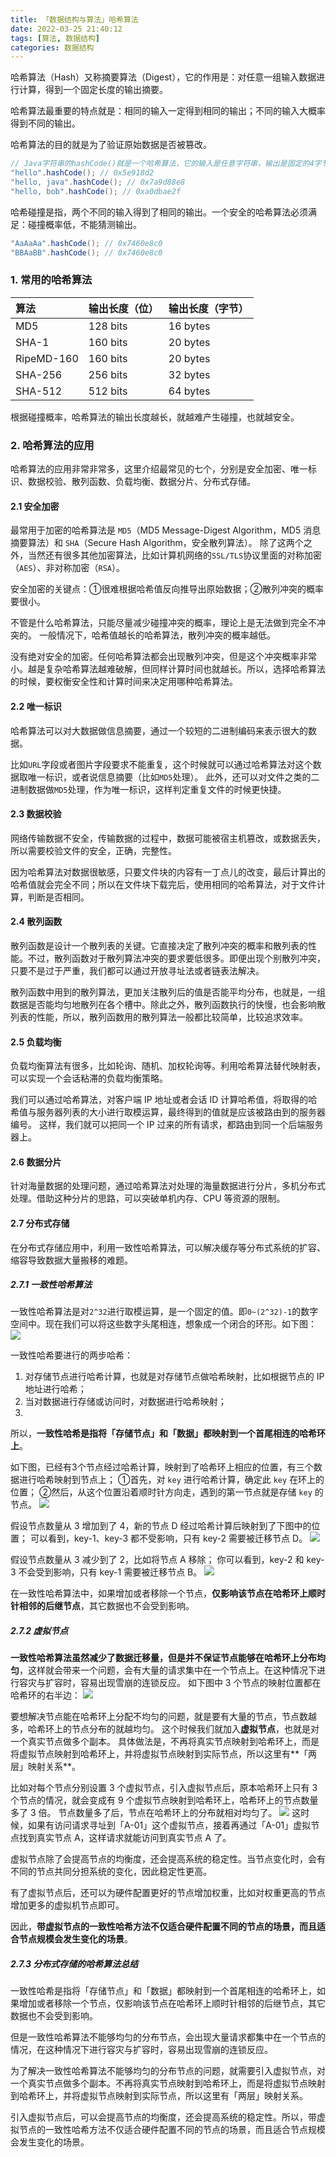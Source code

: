 ```yaml
---
title: 「数据结构与算法」哈希算法
date: 2022-03-25 21:40:12
tags: [算法, 数据结构]
categories: 数据结构
---
```


哈希算法（Hash）又称摘要算法（Digest），它的作用是：对任意一组输入数据进行计算，得到一个固定长度的输出摘要。

哈希算法最重要的特点就是：相同的输入一定得到相同的输出；不同的输入大概率得到不同的输出。
<!-- more -->
哈希算法的目的就是为了验证原始数据是否被篡改。

``` java
// Java字符串的hashCode()就是一个哈希算法，它的输入是任意字符串，输出是固定的4字节int整数：
"hello".hashCode(); // 0x5e918d2
"hello, java".hashCode(); // 0x7a9d88e8
"hello, bob".hashCode(); // 0xa0dbae2f
```

哈希碰撞是指，两个不同的输入得到了相同的输出。一个安全的哈希算法必须满足：碰撞概率低，不能猜测输出。
``` java
"AaAaAa".hashCode(); // 0x7460e8c0
"BBAaBB".hashCode(); // 0x7460e8c0
```

### 1. 常用的哈希算法
| 算法       | 输出长度（位）| 输出长度（字节） |
| :--------- | :------- | :------- |
| MD5        | 128 bits | 16 bytes |
| SHA-1      | 160 bits | 20 bytes |
| RipeMD-160 | 160 bits | 20 bytes |
| SHA-256    | 256 bits | 32 bytes |
| SHA-512    | 512 bits | 64 bytes |

根据碰撞概率，哈希算法的输出长度越长，就越难产生碰撞，也就越安全。

### 2. 哈希算法的应用
哈希算法的应用非常非常多，这里介绍最常见的七个，分别是安全加密、唯一标识、数据校验、散列函数、负载均衡、数据分片、分布式存储。

#### 2.1 安全加密
最常用于加密的哈希算法是 `MD5`（MD5 Message-Digest Algorithm，MD5 消息摘要算法）和 `SHA`（Secure Hash Algorithm，安全散列算法）。
除了这两个之外，当然还有很多其他加密算法，比如计算机网络的`SSL/TLS`协议里面的对称加密（`AES`）、非对称加密（`RSA`）。

安全加密的关键点：①很难根据哈希值反向推导出原始数据；②散列冲突的概率要很小。

不管是什么哈希算法，只能尽量减少碰撞冲突的概率，理论上是无法做到完全不冲突的。
一般情况下，哈希值越长的哈希算法，散列冲突的概率越低。

没有绝对安全的加密。任何哈希算法都会出现散列冲突，但是这个冲突概率非常小。越是复杂哈希算法越难破解，但同样计算时间也就越长。所以，选择哈希算法的时候，要权衡安全性和计算时间来决定用哪种哈希算法。
        
#### 2.2 唯一标识
哈希算法可以对大数据做信息摘要，通过一个较短的二进制编码来表示很大的数据。

比如`URL`字段或者图片字段要求不能重复，这个时候就可以通过哈希算法对这个数据取唯一标识，或者说信息摘要（比如`MD5`处理）。
此外，还可以对文件之类的二进制数据做`MD5`处理，作为唯一标识，这样判定重复文件的时候更快捷。

#### 2.3 数据校验
网络传输数据不安全，传输数据的过程中，数据可能被宿主机篡改，或数据丢失，所以需要校验文件的安全，正确，完整性。

因为哈希算法对数据很敏感，只要文件块的内容有一丁点儿的改变，最后计算出的哈希值就会完全不同；所以在文件块下载完后，使用相同的哈希算法，对于文件计算，判断是否相同。
            
#### 2.4 散列函数
散列函数是设计一个散列表的关键。它直接决定了散列冲突的概率和散列表的性能。不过，散列函数对于散列算法冲突的要求要低很多。即便出现个别散列冲突，只要不是过于严重，我们都可以通过开放寻址法或者链表法解决。

散列函数中用到的散列算法，更加关注散列后的值是否能平均分布，也就是，一组数据是否能均匀地散列在各个槽中。除此之外，散列函数执行的快慢，也会影响散列表的性能，所以，散列函数用的散列算法一般都比较简单，比较追求效率。

#### 2.5 负载均衡
负载均衡算法有很多，比如轮询、随机、加权轮询等。利用哈希算法替代映射表，可以实现一个会话粘滞的负载均衡策略。

我们可以通过哈希算法，对客户端 IP 地址或者会话 ID 计算哈希值，将取得的哈希值与服务器列表的大小进行取模运算，最终得到的值就是应该被路由到的服务器编号。 这样，我们就可以把同一个 IP 过来的所有请求，都路由到同一个后端服务器上。

#### 2.6 数据分片
针对海量数据的处理问题，通过哈希算法对处理的海量数据进行分片，多机分布式处理。借助这种分片的思路，可以突破单机内存、CPU 等资源的限制。

#### 2.7 分布式存储
在分布式存储应用中，利用一致性哈希算法，可以解决缓存等分布式系统的扩容、缩容导致数据大量搬移的难题。
##### 2.7.1 一致性哈希算法
一致性哈希算法是对`2^32`进行取模运算，是一个固定的值。即`0~(2^32)-1`的数字空间中。现在我们可以将这些数字头尾相连，想象成一个闭合的环形。如下图：
![](06_01.png)

一致性哈希要进行的两步哈希：
1. 对存储节点进行哈希计算，也就是对存储节点做哈希映射，比如根据节点的 IP 地址进行哈希；
2. 当对数据进行存储或访问时，对数据进行哈希映射；
3. 
所以，**一致性哈希是指将「存储节点」和「数据」都映射到一个首尾相连的哈希环上**。

如下图，已经有3个节点经过哈希计算，映射到了哈希环上相应的位置，有三个数据进行哈希映射到节点上；
①首先，对 `key` 进行哈希计算，确定此 `key` 在环上的位置；
②然后，从这个位置沿着顺时针方向走，遇到的第一节点就是存储 `key` 的节点。
![](06_02.png)

假设节点数量从 3 增加到了 4，新的节点 D 经过哈希计算后映射到了下图中的位置；
可以看到，key-1、key-3 都不受影响，只有 key-2 需要被迁移节点 D。
![](06_03.png)

假设节点数量从 3 减少到了 2，比如将节点 A 移除；
你可以看到，key-2 和 key-3 不会受到影响，只有 key-1 需要被迁移节点 B。
![](06_04.png)

在一致性哈希算法中，如果增加或者移除一个节点，**仅影响该节点在哈希环上顺时针相邻的后继节点**，其它数据也不会受到影响。

##### 2.7.2 虚拟节点
**一致性哈希算法虽然减少了数据迁移量，但是并不保证节点能够在哈希环上分布均匀**，这样就会带来一个问题，会有大量的请求集中在一个节点上。在这种情况下进行容灾与扩容时，容易出现雪崩的连锁反应。
如下图中 3 个节点的映射位置都在哈希环的右半边：
![](06_05.png)

要想解决节点能在哈希环上分配不均匀的问题，就是要有大量的节点，节点数越多，哈希环上的节点分布的就越均匀。
这个时候我们就加入**虚拟节点**，也就是对一个真实节点做多个副本。
具体做法是，不再将真实节点映射到哈希环上，而是将虚拟节点映射到哈希环上，并将虚拟节点映射到实际节点，所以这里有**「两层」映射关系**。

比如对每个节点分别设置 3 个虚拟节点，引入虚拟节点后，原本哈希环上只有 3 个节点的情况，就会变成有 9 个虚拟节点映射到哈希环上，哈希环上的节点数量多了 3 倍。
节点数量多了后，节点在哈希环上的分布就相对均匀了。
![](06_06.png)
这时候，如果有访问请求寻址到「A-01」这个虚拟节点，接着再通过「A-01」虚拟节点找到真实节点 A，这样请求就能访问到真实节点 A 了。

虚拟节点除了会提高节点的均衡度，还会提高系统的稳定性。当节点变化时，会有不同的节点共同分担系统的变化，因此稳定性更高。

有了虚拟节点后，还可以为硬件配置更好的节点增加权重，比如对权重更高的节点增加更多的虚拟机节点即可。

因此，**带虚拟节点的一致性哈希方法不仅适合硬件配置不同的节点的场景，而且适合节点规模会发生变化的场景**。

##### 2.7.3 分布式存储的哈希算法总结
一致性哈希是指将「存储节点」和「数据」都映射到一个首尾相连的哈希环上，如果增加或者移除一个节点，仅影响该节点在哈希环上顺时针相邻的后继节点，其它数据也不会受到影响。

但是一致性哈希算法不能够均匀的分布节点，会出现大量请求都集中在一个节点的情况，在这种情况下进行容灾与扩容时，容易出现雪崩的连锁反应。

为了解决一致性哈希算法不能够均匀的分布节点的问题，就需要引入虚拟节点，对一个真实节点做多个副本。不再将真实节点映射到哈希环上，而是将虚拟节点映射到哈希环上，并将虚拟节点映射到实际节点，所以这里有「两层」映射关系。

引入虚拟节点后，可以会提高节点的均衡度，还会提高系统的稳定性。所以，带虚拟节点的一致性哈希方法不仅适合硬件配置不同的节点的场景，而且适合节点规模会发生变化的场景。
